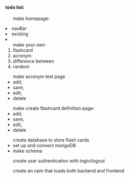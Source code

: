 <!-- This is an App for creating flash cards for studying -->

<h4>todo list:</h4>
<ol>make homepage:</ol>
   <li> navBar</li>
   <li>existing</li>
   <li> 
        <ol>make your own
        <li>flashcard</li>
        <li>acronym</li>
        <li>difference between</li>
        <li>random</li>
        </ol>
    </li>

<ul>make acronym test page
    <li>add,</li>
    <li>save,</li>
    <li>edit,</li>
    <li>delete</li>
</ul>
<ul>make create flashcard definition page:
    <li>add,</li>
    <li>save,</li>
    <li>edit,</li>
    <li>delete</li>
</ul>

<ul>create database to store flash cards
    <li> set up and connect mongoDB </li>
    <li> make schema </li>
</ul>

<ul>create user authentication with login/logout</ul>

<ul>create an npm that loads both backend and frontend</ul>









